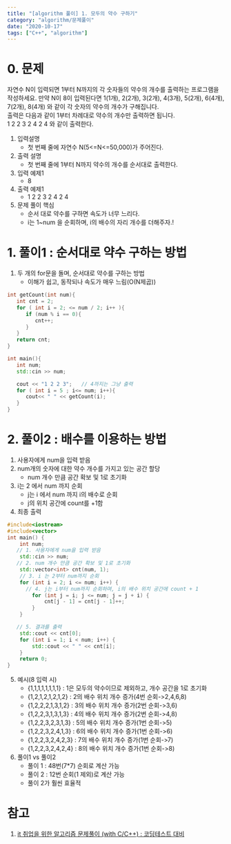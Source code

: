 ```yaml
---
title: "[algorithm 풀이] 1. 모두의 약수 구하기"
category: "algorithm/문제풀이"
date: "2020-10-17"
tags: ["C++", "algorithm"]
---
```


# 0. 문제

자연수 N이 입력되면 1부터 N까지의 각 숫자들의 약수의 개수를 출력하는 프로그램을 작성하세요. 만약 N이 8이 입력된다면 1(1개), 2(2개), 3(2개), 4(3개), 5(2개), 6(4개), 7(2개), 8(4개) 와 같이 각 숫자의 약수의 개수가 구해집니다.  
출력은 다음과 같이 1부터 차례대로 약수의 개수만 출력하면 됩니다.  
1 2 2 3 2 4 2 4 와 같이 출력한다.

1. 입력설명
   - 첫 번째 줄에 자연수 N(5<=N<=50,000)가 주어진다.
2. 출력 설명
   - 첫 번째 줄에 1부터 N까지 약수의 개수를 순서대로 출력한다.
3. 입력 예제1
   - 8
4. 출력 예제1
   - 1 2 2 3 2 4 2 4
5. 문제 풀이 핵심
   - 순서 대로 약수를 구하면 속도가 너무 느리다.
   - i는 1~num 을 순회하며, i의 배수의 자리 개수를 더해주자.!

# 1. 풀이1 : 순서대로 약수 구하는 방법

1. 두 개의 for문을 돌며, 순서대로 약수를 구하는 방법
   - 이해가 쉽고, 동작되나 속도가 매우 느림(O(N제곱))

```cpp
int getCount(int num){
   int cnt = 2;
   for ( int i = 2; <= num / 2; i++ ){
      if (num % i == 0){
         cnt++;
      }
   }
   return cnt;
}

int main(){
   int num;
   std::cin >> num;

   cout << "1 2 2 3";   // 4까지는 그냥 출력
   for ( int i = 5 ; i<= num; i++){
      cout<< " " << getCount(i);
   }
}

```

# 2. 풀이2 : 배수를 이용하는 방법

1. 사용자에게 num을 입력 받음
2. num개의 숫자에 대한 약수 개수를 가지고 있는 공간 할당
   - num 개수 만큼 공간 확보 및 1로 초기화
3. i는 2 에서 num 까지 순회
   - j는 i 에서 num 까지 i의 배수로 순회
   - j의 위치 공간에 count를 +1함
4. 최종 출력

```cpp
#include<iostream>
#include<vector>
int main() {
	int num;
   // 1. 사용자에게 num을 입력 받음
	std::cin >> num;
   // 2. num 개수 만큼 공간 확보 및 1로 초기화
	std::vector<int> cnt(num, 1);
	// 3. i 는 2부터 num까지 순회
	for (int i = 2; i <= num; i++) {
      // 4. j는 i부터 num까지 순회하며, i의 배수 위치 공간에 count + 1
		for (int j = i; j <= num; j = j + i) {
			cnt[j - 1] = cnt[j - 1]++;
		}
	}

   // 5. 결과를 출력
	std::cout << cnt[0];
	for (int i = 1; i < num; i++) {
		std::cout << " " << cnt[i];
	}
	return 0;
}
```

5. 예시(8 입력 시)
   - {1,1,1,1,1,1,1,1} : 1은 모두의 약수이므로 제외하고, 개수 공간을 1로 초기화
   - {1,2,1,2,1,2,1,2} : 2의 배수 위치 개수 증가(4번 순회->2,4,6,8)
   - {1,2,2,2,1,3,1,2} : 3의 배수 위치 개수 증가(2번 순회->3,6)
   - {1,2,2,3,1,3,1,3} : 4의 배수 위치 개수 증가(2번 순회->4,8)
   - {1,2,2,3,2,3,1,3} : 5의 배수 위치 개수 증가(1번 순회->5)
   - {1,2,2,3,2,4,1,3} : 6의 배수 위치 개수 증가(1번 순회->6)
   - {1,2,2,3,2,4,2,3} : 7의 배수 위치 개수 증가(1번 순회->7)
   - {1,2,2,3,2,4,2,4} : 8의 배수 위치 개수 증가(1번 순회->8)
6. 풀이1 vs 풀이2
   - 풀이 1 : 48번(7\*7) 순회로 계산 가능
   - 풀이 2 : 12번 순회(1 제외)로 계산 가능
   - 풀이 2가 훨씬 효율적

# 참고

1. [it 취업을 위한 알고리즘 문제풀이 (with C/C++) : 코딩테스트 대비](https://www.inflearn.com/course/%EC%95%8C%EA%B3%A0%EB%A6%AC%EC%A6%98/)

